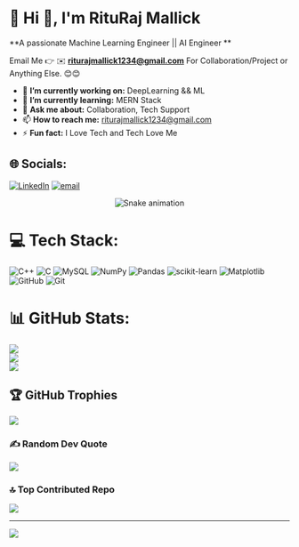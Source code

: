 # 💫 Hi 👋, I'm RituRaj Mallick
**A passionate Machine Learning Engineer || AI Engineer **

Email Me 👉 ✉️ **riturajmallick1234@gmail.com** For Collaboration/Project or Anything Else. 😊😊

- 🔭 **I’m currently working on:** DeepLearning && ML
- 🌱 **I’m currently learning:** MERN Stack
- 💬 **Ask me about:** Collaboration, Tech Support
- 📫 **How to reach me:** riturajmallick1234@gmail.com
- ⚡ **Fun fact:** I Love Tech and Tech Love Me
## 🌐 Socials:
[![LinkedIn](https://img.shields.io/badge/LinkedIn-%230077B5.svg?logo=linkedin&logoColor=white)](https://linkedin.com/in/https://www.linkedin.com/in/rituraj-mallick-19b6b8273/) [![email](https://img.shields.io/badge/Email-D14836?logo=gmail&logoColor=white)](mailto:riturajmallick1234@gmail.com) 

<!-- Snake Game Repo View -->

<div align="center">
  <img src="https://profile-readme-generator.com/assets/snake.svg" alt="Snake animation" />
</div>

# 💻 Tech Stack:
![C++](https://img.shields.io/badge/c++-%2300599C.svg?style=for-the-badge&logo=c%2B%2B&logoColor=white) ![C](https://img.shields.io/badge/c-%2300599C.svg?style=for-the-badge&logo=c&logoColor=white) ![MySQL](https://img.shields.io/badge/mysql-4479A1.svg?style=for-the-badge&logo=mysql&logoColor=white) ![NumPy](https://img.shields.io/badge/numpy-%23013243.svg?style=for-the-badge&logo=numpy&logoColor=white) ![Pandas](https://img.shields.io/badge/pandas-%23150458.svg?style=for-the-badge&logo=pandas&logoColor=white) ![scikit-learn](https://img.shields.io/badge/scikit--learn-%23F7931E.svg?style=for-the-badge&logo=scikit-learn&logoColor=white) ![Matplotlib](https://img.shields.io/badge/Matplotlib-%23ffffff.svg?style=for-the-badge&logo=Matplotlib&logoColor=black) ![GitHub](https://img.shields.io/badge/github-%23121011.svg?style=for-the-badge&logo=github&logoColor=white) ![Git](https://img.shields.io/badge/git-%23F05033.svg?style=for-the-badge&logo=git&logoColor=white)
# 📊 GitHub Stats:
![](https://github-readme-stats.vercel.app/api?username=RiturajMallick&theme=dark&hide_border=false&include_all_commits=true&count_private=false)<br/>
![](https://nirzak-streak-stats.vercel.app/?user=RiturajMallick&theme=dark&hide_border=false)<br/>
![](https://github-readme-stats.vercel.app/api/top-langs/?username=RiturajMallick&theme=dark&hide_border=false&include_all_commits=true&count_private=false&layout=compact)

## 🏆 GitHub Trophies
![](https://github-profile-trophy.vercel.app/?username=RiturajMallick&theme=radical&no-frame=false&no-bg=true&margin-w=4)

### ✍️ Random Dev Quote
![](https://quotes-github-readme.vercel.app/api?type=horizontal&theme=radical)

### 🔝 Top Contributed Repo
![](https://github-contributor-stats.vercel.app/api?username=RiturajMallick&limit=5&theme=dark&combine_all_yearly_contributions=true)

---
[![](https://visitcount.itsvg.in/api?id=RiturajMallick&icon=0&color=0)](https://visitcount.itsvg.in)

<!-- Proudly created with GPRM ( https://gprm.itsvg.in ) -->
